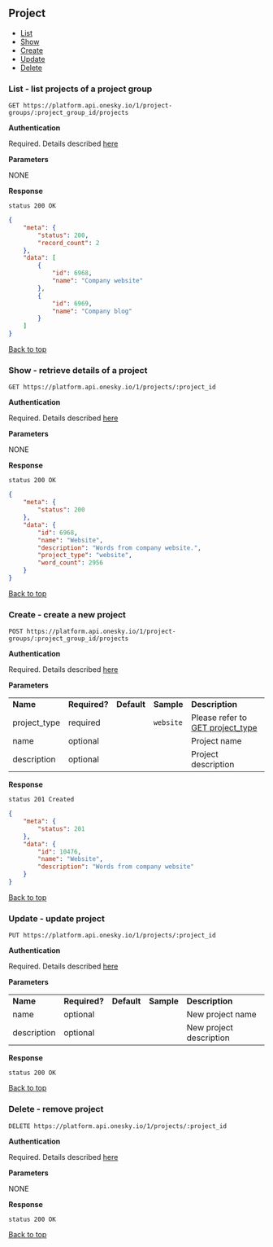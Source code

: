 ## Project
- [List](#list---list-projects-of-a-project-group)
- [Show](#show---retrieve-details-of-a-project)
- [Create](#create---create-a-new-project)
- [Update](#update---update-project)
- [Delete](#delete---remove-project)


### List - list projects of a project group

    GET https://platform.api.onesky.io/1/project-groups/:project_group_id/projects

**Authentication**

Required. Details described [here](/README.md#authentication)

**Parameters**

NONE

**Response**

```
status 200 OK
```
``` json
{
    "meta": {
        "status": 200,
        "record_count": 2
    },
    "data": [
        {
            "id": 6968,
            "name": "Company website"
        },
        {
            "id": 6969,
            "name": "Company blog"
        }
    ]
}
```
[Back to top](#project)


### Show - retrieve details of a project

    GET https://platform.api.onesky.io/1/projects/:project_id

**Authentication**

Required. Details described [here](/README.md#authentication)

**Parameters**

NONE

**Response**

```
status 200 OK
```
``` json
{
    "meta": {
        "status": 200
    },
    "data": {
        "id": 6968,
        "name": "Website",
        "description": "Words from company website.",
        "project_type": "website",
        "word_count": 2956
    }
}
```
[Back to top](#project)


### Create - create a new project

    POST https://platform.api.onesky.io/1/project-groups/:project_group_id/projects

**Authentication**

Required. Details described [here](/README.md#authentication)

**Parameters**

<table>
    <tr>
        <td><strong>Name</strong></td>
        <td><strong>Required?</strong></td>
        <td><strong>Default</strong></td>
        <td><strong>Sample</strong></td>
        <td><strong>Description</strong></td>
    </tr>
    <tr>
        <td>project_type</td>
        <td>required</td>
        <td></td>
        <td><code>website</code></td>
        <td>Please refer to <a href="/resources/project_type.md">GET project_type</a></td>
    </tr>
    <tr>
        <td>name</td>
        <td>optional</td>
        <td></td>
        <td></td>
        <td>Project name</td>
    </tr>
    <tr>
        <td>description</td>
        <td>optional</td>
        <td></td>
        <td></td>
        <td>Project description</td>
    </tr>
</table>

**Response**

```
status 201 Created
```
``` json
{
    "meta": {
        "status": 201
    },
    "data": {
        "id": 10476,
        "name": "Website",
        "description": "Words from company website"
    }
}
```
[Back to top](#project)


### Update - update project

    PUT https://platform.api.onesky.io/1/projects/:project_id

**Authentication**

Required. Details described [here](/README.md#authentication)

**Parameters**

<table>
    <tr>
        <td><strong>Name</strong></td>
        <td><strong>Required?</strong></td>
        <td><strong>Default</strong></td>
        <td><strong>Sample</strong></td>
        <td><strong>Description</strong></td>
    </tr>
    <tr>
        <td>name</td>
        <td>optional</td>
        <td></td>
        <td></td>
        <td>New project name</td>
    </tr>
    <tr>
        <td>description</td>
        <td>optional</td>
        <td></td>
        <td></td>
        <td>New project description</td>
    </tr>
</table>

**Response**

```
status 200 OK
```
[Back to top](#project)


### Delete - remove project

    DELETE https://platform.api.onesky.io/1/projects/:project_id

**Authentication**

Required. Details described [here](/README.md#authentication)

**Parameters**

NONE

**Response**

```
status 200 OK
```
[Back to top](#project)

